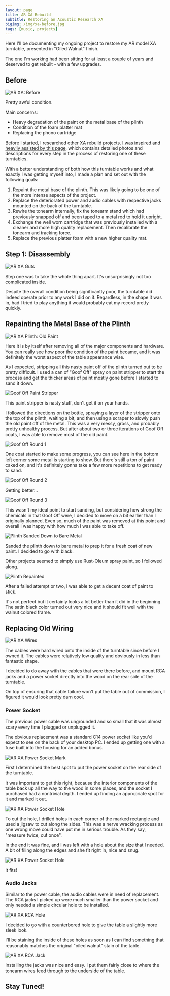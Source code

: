 ```yaml
---
layout: page
title: AR XA Rebuild
subtitle: Restoring an Acoustic Research XA
bigimg: /img/xa-before.jpg
tags: [music, projects]
---
```


Here I'll be documenting my ongoing project to restore my AR model XA turntable, presented in "Oiled Walnut" finish.

The one I'm working had been sitting for at least a couple of years and deserved to get rebuilt - with a few upgrades.


## Before

![AR XA: Before](img/arxa/xa-before.jpg)

Pretty awful condition.

Main concerns:
* Heavy degradation of the paint on the metal base of the plinth
* Condition of the foam platter mat
* Replacing the phono cartridge

Before I started, I researched other XA rebuild projects. [I was inspired and heavily assisted by this page](http://johnsweather.com/Turntable.html), which contains detailed photos and descriptions for every step in the process of restoring one of these turntables.

With a better understanding of both how this turntable works and what exactly I was getting myself into, I made a plan and set out with the following goals:

  1. Repaint the metal base of the plinth. This was likely going to be one of the more intense aspects of the project.
  2. Replace the deteriorated power and audio cables with respective jacks mounted on the back of the turntable.
  3. Rewire the tonearm internally, fix the tonearm stand which had previously snapped off and been taped to a metal rod to hold it upright.
  4. Exchange the well worn cartridge that was previously installed with a cleaner and more high quality replacement. Then recalibrate the tonearm and tracking force.
  5. Replace the previous platter foam with a new higher quality mat.


## Step 1: Disassembly

![AR XA Guts](img/arxa/xa-inside.jpg)

Step one was to take the whole thing apart. It's unsurprisingly not too complicated inside.

Despite the overall condition being significantly poor, the turntable did indeed operate prior to any work I did on it. Regardless, in the shape it was in, had I tried to play anything it would probably eat my record pretty quickly.

## Repainting the Metal Base of the Plinth

![AR XA Plinth: Old Paint](img/arxa/xa-plinth-before.jpg)

Here it is by itself after removing all of the major components and hardware. You can really see how poor the condition of the paint became, and it was definitely the worst aspect of the table appearance wise.

As I expected, stripping all this nasty paint off of the plinth turned out to be pretty difficult. I used a can of "Goof Off" spray on paint stripper to start the process and get the thicker areas of paint mostly gone before I started to sand it down.

![Goof Off Paint Stripper](img/arxa/goof-off.jpg)

This paint stripper is nasty stuff, don't get it on your hands.

I followed the directions on the bottle, spraying a layer of the stripper onto the top of the plinth, waiting a bit, and then using a scraper to slowly push the old paint off of the metal. This was a very messy, gross, and probably pretty unhealthy process. But after about two or three iterations of Goof Off coats, I was able to remove most of the old paint.

![Goof Off Round 1](img/arxa/paint-strip-1.jpg)

One coat started to make some progress, you can see here in the bottom left corner some metal is starting to show. But there's still a ton of paint caked on, and it's definitely gonna take a few more repetitions to get ready to sand.

![Goof Off Round 2](img/arxa/paint-strip-2.jpg)

Getting better...

![Goof Off Round 3](img/arxa/paint-strip-3.jpg)

This wasn't my ideal point to start sanding, but considering how strong the chemicals in that Goof Off were, I decided to move on a bit earlier than I originally planned. Even so, much of the paint was removed at this point and overall I was happy with how much I was able to take off.

![Plinth Sanded Down to Bare Metal ](img/arxa/plinth-bare.jpg)

Sanded the plinth down to bare metal to prep it for a fresh coat of new paint. I decided to go with black.

Other projects seemed to simply use Rust-Oleum spray paint, so I followed along.

![Plinth Repainted](img/arxa/arxa_repainted.jpg)

After a failed attempt or two, I was able to get a decent coat of paint to stick.

It's not perfect but it certainly looks a lot better than it did in the beginning. The satin black color turned out very nice and it should fit well with the walnut colored frame.

## Replacing Old Wiring

![AR XA Wires](img/arxa/xa-wires.jpg)

The cables were hard wired onto the inside of the turntable since before I owned it. The cables were relatively low quality and obviously in less than fantastic shape.

I decided to do away with the cables that were there before, and mount RCA jacks and a power socket directly into the wood on the rear side of the turntable.

On top of ensuring that cable failure won't put the table out of commission, I figured it would look pretty darn cool.

### Power Socket

The previous power cable was ungrounded and so small that it was almost scary every time I plugged or unplugged it.

The obvious replacement was a standard C14 power socket like you'd expect to see on the back of your desktop PC. I ended up getting one with a fuse built into the housing for an added bonus.

![AR XA Power Socket Mark](img/arxa/power-socket-1.jpg)

First I determined the best spot to put the power socket on the rear side of the turntable.

It was important to get this right, because the interior components of the table back up all the way to the wood in some places, and the socket I purchased had a nontrivial depth.
I ended up finding an appropriate spot for it and marked it out.

![AR XA Power Socket Hole](img/arxa/power-socket-2.jpg)

To cut the hole, I drilled holes in each corner of the marked rectangle and used a jigsaw to cut along the sides. This was a nerve wracking process as one wrong move could have put me in serious trouble. As they say, "measure twice, cut once".

In the end it was fine, and I was left with a hole about the size that I needed. A bit of filing along the edges and she fit right in, nice and snug.

![AR XA Power Socket Hole](img/arxa/power-socket-3.jpg)

It fits!

### Audio Jacks

Similar to the power cable, the audio cables were in need of replacement. The RCA jacks I picked up were much smaller than the power socket and only needed a simple circular hole to be installed.

![AR XA RCA Hole](img/arxa/rca-1.jpg)

I decided to go with a counterbored hole to give the table a slightly more sleek look.

I'll be staining the inside of these holes as soon as I can find something that reasonably matches the original "oiled walnut" stain of the table.

![AR XA RCA Jack](img/arxa/rca-2.jpg)

Installing the jacks was nice and easy. I put them fairly close to where the tonearm wires feed through to the underside of the table.

## Stay Tuned!
